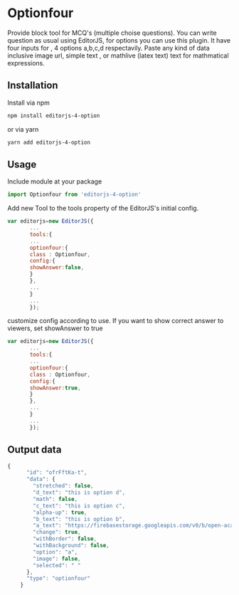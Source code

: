 # Optionfour
Provide block tool for MCQ's (multiple choise questions). You can write question as usual using EditorJS, for options you can use this plugin. It have four inputs for , 4 options a,b,c,d respectavily. Paste any kind of data inclusive image url, simple text , or mathlive (latex text) text for mathmatical expressions.

## Installation
Install via npm 
```bash
npm install editorjs-4-option
```
or via yarn
```bash
yarn add editorjs-4-option
```
## Usage 
Include module at your package
```javascript
import Optionfour from 'editorjs-4-option'
```
Add new Tool to the tools property of the EditorJS's initial config.
```javascript
var editorjs=new EditorJS({
       ...
       tools:{
       ...
       optionfour:{
       class : Optionfour,
       config:{
       showAnswer:false,
       }
       },
       ...
       }
       ...
       });
```
customize config according to use. If you want to show correct answer to viewers, set showAnswer to true
```javascript
var editorjs=new EditorJS({
       ...
       tools:{
       ...
       optionfour:{
       class : Optionfour,
       config:{
       showAnswer:true,
       }
       },
       ...
       }
       ...
       });
```
## Output data
```javascript
{
      "id": "ofrFftKa-t",
      "data": {
        "stretched": false,
        "d_text": "this is option d",
        "math": false,
        "c_text": "this is option c",
        "alpha-up": true,
        "b_text": "this is option b",
        "a_text": "https://firebasestorage.googleapis.com/v0/b/open-academy-63ad7.appspot.com/o/images%2Fphysics-photos%2FiiYpl3X6WMWeoMuAMxomclNPv8h1%2Fchemistry.png?alt=media&token=7e79a303-8948-4f3a-836e-dabc03a8e535",
        "change": true,
        "withBorder": false,
        "withBackground": false,
        "option": "a",
        "image": false,
        "selected": " "
      },
      "type": "optionfour"
    }
 ```
    
